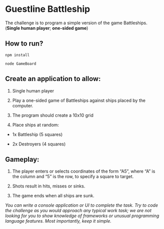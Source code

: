 # Guestline Battleship
The challenge is to program a simple version of the game Battleships. (**Single human player**; **one-sided game**)

## How to run?
```
npm install
```

```
node GameBoard
```


## Create an application to allow: 

1) Single human player

2) Play a one-sided game of Battleships against ships placed by the computer.

3) The program should create a 10x10 grid

4) Place ships at random:

  * 1x Battleship (5 squares) 

  * 2x Destroyers (4 squares)

## Gameplay:

1) The player enters or selects coordinates of the form “A5”, where “A” is the column and “5” is the row, to specify a square to target. 

2) Shots result in hits, misses or sinks.

3) The game ends when all ships are sunk.


*You can write a console application or UI to complete the task. 
Try to code the challenge as you would approach any typical work task; we are not looking for you to show knowledge of frameworks or unusual programming language features. 
Most importantly, keep it simple.*
